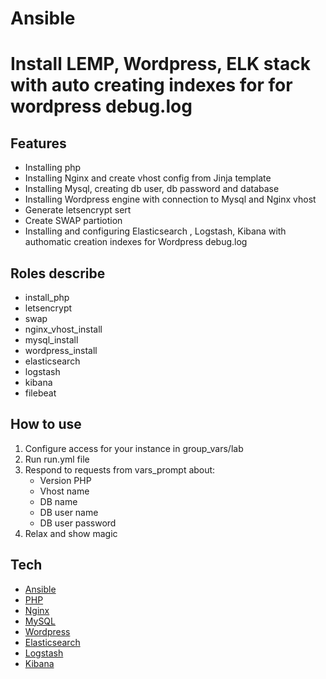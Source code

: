 # Ansible
# Install LEMP, Wordpress, ELK stack with auto creating indexes for for wordpress debug.log

## Features
- Installing php
- Installing Nginx and create vhost config from Jinja template
- Installing Mysql, creating db user, db password and database
- Installing Wordpress engine with connection to Mysql and Nginx vhost
- Generate letsencrypt sert
- Create SWAP partiotion
- Installing and configuring Elasticsearch , Logstash, Kibana with authomatic creation indexes for Wordpress debug.log

## Roles describe

- install_php
- letsencrypt
- swap
- nginx_vhost_install
- mysql_install
- wordpress_install
- elasticsearch
- logstash
- kibana
- filebeat

## How to use
1. Configure access for your instance in group_vars/lab
2. Run run.yml file
3. Respond to requests from vars_prompt about:
   - Version PHP
   - Vhost name
   - DB name
   - DB user name
   - DB user password 
4. Relax and show magic 

## Tech

- [Ansible]
- [PHP]
- [Nginx]
- [MySQL]
- [Wordpress]
- [Elasticsearch]
- [Logstash]
- [Kibana]

[PHP]: <https://www.php.net>
[Nginx]: <https://nginx.org>
[MySQL]: <https://mysql.com>
[Wordpress]: <https://wordpress.com>
[Elasticsearch]: <https://www.elastic.co>
[Logstash]: <https://www.elastic.co>
[Kibana]: <https://www.elastic.co>
[Ansible]: <https://www.ansible.com>
